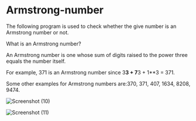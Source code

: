 # Armstrong-number
The following program is used to check whether the give number is an Armstrong number or not.

What is an Armstrong number?

An Armstrong number is one whose sum of digits raised to the power three equals the number itself.

For example, 371 is an Armstrong number since 3**3 + 7**3 + 1**3 = 371.

Some other examples for Armstrong numbers are:370, 371, 407, 1634, 8208, 9474.



![Screenshot (10)](https://user-images.githubusercontent.com/119129522/216770776-7ebe98ec-8add-4657-aad3-9d338e77f467.png)

![Screenshot (11)](https://user-images.githubusercontent.com/119129522/216770789-ec228512-54b1-4611-acfe-00e38cac0ab8.png)

